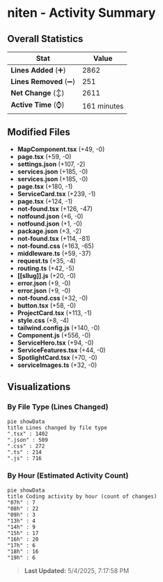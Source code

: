 # niten - Activity Summary 

## Overall Statistics

| Stat                   | Value                                                             |
| ---------------------- | ----------------------------------------------------------------- |
| **Lines Added** (➕)   | 2862                                          |
| **Lines Removed** (➖) | 251                                        |
| **Net Change** (↕)    | 2611                |
| **Active Time** (⌚)   | 161 minutes |


## Modified Files
- **MapComponent.tsx** (+49, -0)
- **page.tsx** (+59, -0)
- **settings.json** (+107, -2)
- **services.json** (+185, -0)
- **services.json** (+185, -0)
- **page.tsx** (+180, -1)
- **ServiceCard.tsx** (+239, -1)
- **page.tsx** (+124, -1)
- **not-found.tsx** (+126, -47)
- **notfound.json** (+6, -0)
- **notfound.json** (+1, -0)
- **package.json** (+3, -2)
- **not-found.tsx** (+114, -81)
- **not-found.css** (+163, -65)
- **middleware.ts** (+59, -37)
- **request.ts** (+35, -4)
- **routing.ts** (+42, -5)
- **[[sllug]].js** (+20, -0)
- **error.json** (+9, -0)
- **error.json** (+9, -0)
- **not-found.css** (+32, -0)
- **button.tsx** (+58, -0)
- **ProjectCard.tsx** (+113, -1)
- **style.css** (+8, -4)
- **tailwind.config.js** (+140, -0)
- **Component.js** (+556, -0)
- **ServiceHero.tsx** (+94, -0)
- **ServiceFeatures.tsx** (+44, -0)
- **SpotlightCard.tsx** (+70, -0)
- **serviceImages.ts** (+32, -0)

## Visualizations

### By File Type (Lines Changed)

```mermaid
pie showData
title Lines changed by file type
".tsx" : 1402
".json" : 509
".css" : 272
".ts" : 214
".js" : 716
```

### By Hour (Estimated Activity Count)

```mermaid
pie showData
title Coding activity by hour (count of changes)
"07h" : 7
"08h" : 22
"09h" : 3
"13h" : 4
"14h" : 9
"15h" : 17
"16h" : 20
"17h" : 6
"18h" : 16
"19h" : 6
```


> **Last Updated:** 5/4/2025, 7:17:58 PM